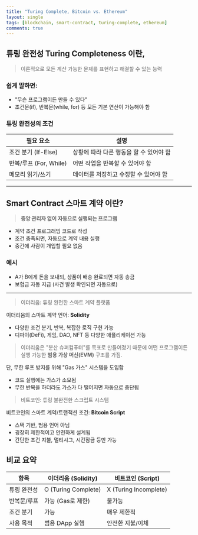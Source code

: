 ```yaml
---
title: "Turing Complete, Bitcoin vs. Ethereum" 
layout: single
tags: [blockchain, smart-contract, turing-complete, ethereum]
comments: true
---
```


## 튜링 완전성 Turing Completeness 이란,  
> 이론적으로 모든 계산 가능한 문제를 표현하고 해결할 수 있는 능력

### 쉽게 말하면:
- "무슨 프로그램이든 만들 수 있다"
- 조건문(if), 반복문(while, for) 등 모든 기본 연산이 가능해야 함

### 튜링 완전성의 조건

| 필요 요소 | 설명 |
|-----------|------|
| 조건 분기 (If-Else) | 상황에 따라 다른 행동을 할 수 있어야 함 |
| 반복/루프 (For, While) | 어떤 작업을 반복할 수 있어야 함 |
| 메모리 읽기/쓰기 | 데이터를 저장하고 수정할 수 있어야 함 |

---

## Smart Contract 스마트 계약 이란?
  
> **중앙 관리자 없이 자동으로 실행되는 프로그램**

- 계약 조건 프로그래밍 코드로 작성
- 조건 충족되면, 자동으로 계약 내용 실행
- 중간에 사람이 개입할 필요 없음

### 예시
- A가 B에게 돈을 보내되, 상품이 배송 완료되면 자동 송금
- 보험금 자동 지급 (사건 발생 확인되면 자동으로)

---

> 이더리움: 튜링 완전한 스마트 계약 플랫폼

이더리움의 스마트 계약 언어: **Solidity** 

- 다양한 조건 분기, 반복, 복잡한 로직 구현 가능
- 디파이(DeFi), 게임, DAO, NFT 등 다양한 애플리케이션 가능

> 이더리움은 "분산 슈퍼컴퓨터"를 목표로 만들어졌기 때문에 어떤 프로그램이든 실행 가능한 **범용 가상 머신(EVM)** 구조를 가짐.

단, 무한 루프 방지를 위해 "Gas 가스" 시스템을 도입함
- 코드 실행에는 가스가 소모됨
- 무한 반복을 하더라도 가스가 다 떨어지면 자동으로 중단됨

> 비트코인: 튜링 불완전한 스크립트 시스템

비트코인의 스마트 계약/트랜잭션 조건: **Bitcoin Script**

- 스택 기반, 범용 언어 아님
- 굉장히 제한적이고 안전하게 설계됨
- 간단한 조건 지불, 멀티시그, 시간잠금 등만 가능

## 비교 요약

| 항목 | 이더리움 (Solidity) | 비트코인 (Script) |
|------|----------------------|--------------------|
| 튜링 완전성 | O (Turing Complete) | X (Turing Incomplete) |
| 반복문/루프 | 가능 (Gas로 제한) | 불가능 |
| 조건 분기 | 가능 | 매우 제한적 |
| 사용 목적 | 범용 DApp 실행 | 안전한 지불/이체 |
